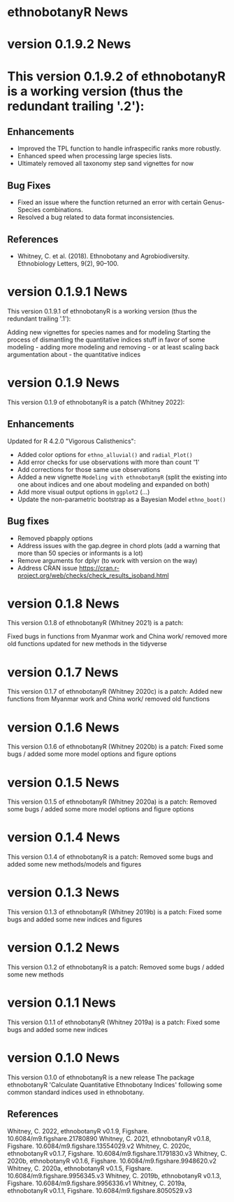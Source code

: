 # ethnobotanyR News

# version 0.1.9.2 News

# This version 0.1.9.2 of ethnobotanyR is a working version (thus the redundant trailing '.2'):

## Enhancements
- Improved the TPL function to handle infraspecific ranks more robustly.
- Enhanced speed when processing large species lists.
- Ultimately removed all taxonomy step sand vignettes for now

## Bug Fixes
- Fixed an issue where the function returned an error with certain Genus-Species combinations.
- Resolved a bug related to data format inconsistencies.

## References
- Whitney, C. et al. (2018). Ethnobotany and Agrobiodiversity. Ethnobiology Letters, 9(2), 90–100.
      
# version 0.1.9.1 News

This version 0.1.9.1 of ethnobotanyR is a working version (thus the redundant trailing '.1'):

Adding new vignettes for species names and for modeling
Starting the process of dismantling the quantitative indices stuff in favor of some modeling - adding more modeling and removing - or at least scaling back argumentation about - the quantitative indices

# version 0.1.9 News

This version 0.1.9 of ethnobotanyR is a patch (Whitney 2022):

## Enhancements

Updated for R 4.2.0 "Vigorous Calisthenics":

- Added color options for `ethno_alluvial()` and `radial_Plot()` 
- Add error checks for use observations with more than count '1'
- Add corrections for those same use observations
- Added a new vignette `Modeling with ethnobotanyR` (split the existing into one about indices and one about modeling and expanded on both)
- Add more visual output options in `ggplot2` (...)
- Update the non-parametric bootstrap as a Bayesian Model `ethno_boot()`


## Bug fixes

- Removed pbapply options
- Address issues with the gap.degree in chord plots (add a warning that more than 50 species or informants is a lot)
- Remove arguments for dplyr (to work with version on the way)
- Address CRAN issue https://cran.r-project.org/web/checks/check_results_isoband.html

# version 0.1.8 News

This version 0.1.8 of ethnobotanyR (Whitney 2021) is a patch:

Fixed bugs in functions from Myanmar work and China work/ removed more old functions updated for new methods in the tidyverse

# version 0.1.7 News

This version 0.1.7 of ethnobotanyR (Whitney 2020c) is a patch:
Added new functions from Myanmar work and China work/ removed old functions

# version 0.1.6 News

This version 0.1.6 of ethnobotanyR (Whitney 2020b) is a patch:
Fixed some bugs / added some more model options and figure options

# version 0.1.5 News

This version 0.1.5 of ethnobotanyR (Whitney 2020a) is a patch:
Removed some bugs / added some more model options and figure options

# version 0.1.4 News

This version 0.1.4 of ethnobotanyR is a patch:
Removed some bugs and added some new methods/models and figures

# version 0.1.3 News

This version 0.1.3 of ethnobotanyR (Whitney 2019b)  is a patch:
Fixed some bugs and added some new indices and figures

# version 0.1.2 News

This version 0.1.2 of ethnobotanyR is a patch:
Removed some bugs / added some new methods

# version 0.1.1 News

This version 0.1.1 of ethnobotanyR (Whitney 2019a) is a patch:
Fixed some bugs and added some new indices

# version 0.1.0 News

This version 0.1.0 of ethnobotanyR is a new release
The package ethnobotanyR 'Calculate Quantitative Ethnobotany Indices' following some common standard indices used in ethnobotany. 

## References

Whitney, C. 2022, ethnobotanyR v0.1.9, Figshare. 10.6084/m9.figshare.21780890
Whitney, C. 2021, ethnobotanyR v0.1.8, Figshare. 10.6084/m9.figshare.13554029.v2
Whitney, C. 2020c, ethnobotanyR v0.1.7, Figshare. 10.6084/m9.figshare.11791830.v3
Whitney, C. 2020b, ethnobotanyR v0.1.6, Figshare. 10.6084/m9.figshare.9948620.v2
Whitney, C. 2020a, ethnobotanyR v0.1.5, Figshare. 10.6084/m9.figshare.9956345.v3
Whitney, C. 2019b, ethnobotanyR v0.1.3, Figshare. 10.6084/m9.figshare.9956336.v1
Whitney, C. 2019a, ethnobotanyR v0.1.1, Figshare. 10.6084/m9.figshare.8050529.v3

